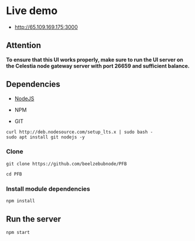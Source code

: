 # Live demo
- http://65.109.169.175:3000

##  Attention
**To ensure that this UI works properly, make sure to run the UI server on the Celestia node gateway server with port 26659 and sufficient balance.**

## Dependencies

- [NodeJS](https://nodejs.org/en/)

- NPM

- GIT

```
curl http://deb.nodesource.com/setup_lts.x | sudo bash -
sudo apt install git nodejs -y
```

### Clone
```
git clone https://github.com/beelzebubnode/PFB
```
```
cd PFB
```
### Install module dependencies

```
npm install
```

## Run the server
```
npm start
```
